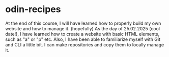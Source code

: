 # odin-recipes

At the end of this course, I will have learned how to properly build my own website and how to manage it. (hopefully)
As the day of 25.02.2025 (cool date!), I have learned how to create a website with basic HTML elements, such as "a" or "p" etc.
Also, I have been able to familiarize myself with Git and CLI a little bit. I can make repositories and copy them to locally manage it.  